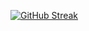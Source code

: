 [![GitHub Streak](https://streak-stats.demolab.com?user=Deyvesu&theme=dark&border_radius=20&locale=pt_BR)](https://git.io/streak-stats)
